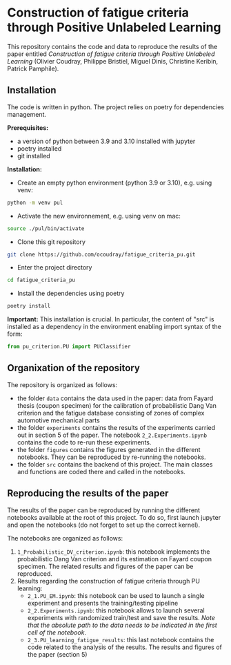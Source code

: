 # Construction of fatigue criteria through Positive Unlabeled Learning

This repository contains the code and data to reproduce the results of the paper entitled *Construction of fatigue criteria through Positive Unlabeled Learning* (Olivier Coudray, Philippe Bristiel, Miguel Dinis, Christine Keribin, Patrick Pamphile).

## Installation

The code is written in python. The project relies on poetry for dependencies management.

**Prerequisites:**
+ a version of python between 3.9 and 3.10 installed with jupyter
+ poetry installed
+ git installed

**Installation:**
+ Create an empty python environment (python 3.9 or 3.10), e.g. using venv:
```bash
python -m venv pul
```
+ Activate the new environnement, e.g. using venv on mac:
```bash
source ./pul/bin/activate
```
+ Clone this git repository
```bash
git clone https://github.com/ocoudray/fatigue_criteria_pu.git
```
+ Enter the project directory
```bash
cd fatigue_criteria_pu
```
+ Install the dependencies using poetry
```bash
poetry install
```
**Important:** This installation is crucial. In particular, the content of "src" is installed as a dependency in the environment enabling import syntax of the form:
```python
from pu_criterion.PU import PUClassifier
```

## Organixation of the repository

The repository is organized as follows:
+ the folder `data` contains the data used in the paper: data from Fayard thesis (coupon specimen) for the calibration of probabilistic Dang Van criterion and the fatigue database consisting of zones of complex automotive mechanical parts
+ the folder `experiments` contains the results of the experiments carried out in section 5 of the paper. The notebook `2_2.Experiments.ipynb` contains the code to re-run these experiments.
+ the folder `figures` contains the figures generated in the different notebooks. They can be reproduced by re-running the notebooks.
+ the folder `src` contains the backend of this project. The main classes and functions are coded there and called in the notebooks.

## Reproducing the results of the paper

The results of the paper can be reproduced by running the different notebooks available at the root of this project. To do so, first launch jupyter and open the notebooks (do not forget to set up the correct kernel).

The notebooks are organized as follows:
1. `1_Probabilistic_DV_criterion.ipynb`: this notebook implements the probabilistic Dang Van criterion and its estimation on Fayard coupon specimen. The related results and figures of the paper can be reproduced.
2. Results regarding the construction of fatigue criteria through PU learning:
    + `2_1.PU_EM.ipynb`: this notebook can be used to launch a single experiment and presents the training/testing pipeline
    + `2_2.Experiments.ipynb`: this notebook allows to launch several experiments with randomized train/test and save the results. *Note that the absolute path to the data needs to be indicated in the first cell of the notebook*.
    + `2_3.PU_learning_fatigue_results`: this last notebook contains the code related to the analysis of the results. The results and figures of the paper (section 5)